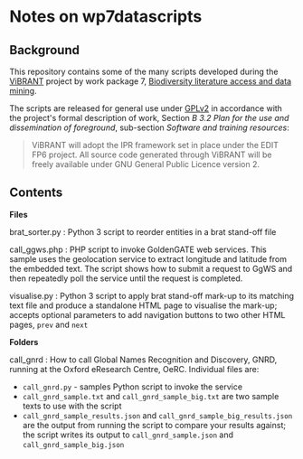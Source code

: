# Notes on wp7datascripts #

## Background ##

This repository contains some of the many scripts developed during the [ViBRANT](http://vbrant.eu) project by work package 7, [Biodiversity literature access and data mining](http://vbrant.eu/content/wp7-biodiversity-literature-access-and-data-mining).

The scripts are released for general use under [GPLv2](http://www.gnu.org/licenses/old-licenses/gpl-2.0.txt) in accordance with the project's formal description of work, Section _B 3.2 Plan for the use and dissemination of foreground_, sub-section _Software and training resources_:

> ViBRANT will adopt the IPR framework set in place under the EDIT FP6 project. All source
code generated through ViBRANT will be freely available under GNU General Public
Licence version 2.

## Contents ##

**Files**

brat_sorter.py
: Python 3 script to reorder entities in a brat stand-off file

call_ggws.php
: PHP script to invoke GoldenGATE web services. This sample uses the geolocation service to extract longitude and latitude from the embedded text. The script shows how to submit a request to GgWS and then repeatedly poll the service until the request is completed.

visualise.py
: Python 3 script to apply brat stand-off mark-up to its matching text file and produce a standalone HTML page to visualise the mark-up; accepts optional parameters to add navigation buttons to two other HTML pages, `prev` and `next`

**Folders**

call_gnrd
: How to call Global Names Recognition and Discovery, GNRD, running at the Oxford eResearch Centre, OeRC. Individual files are:

- `call_gnrd.py` - samples Python script to invoke the service
- `call_gnrd_sample.txt` and `call_gnrd_sample_big.txt` are two sample texts to use with the script
- `call_gnrd_sample_results.json` and `call_gnrd_sample_big_results.json` are the output from running the script to compare your results against; the script writes its output to `call_gnrd_sample.json` and `call_gnrd_sample_big.json`
